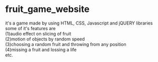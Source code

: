 # fruit_game_website
it's a game made by using HTML, CSS, Javascript and jQUERY libraries<br>
some of it's features are <br>
(1)audio effect on slicing of fruit<br>
(2)motion of objects by random speed<br>
(3)choosing a random fruit and throwing from any position <br>
(4)missing a fruit and lossing a life<br> 
etc.<br>
